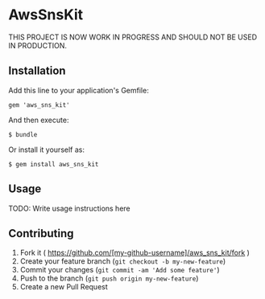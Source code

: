 # AwsSnsKit

THIS PROJECT IS NOW WORK IN PROGRESS AND SHOULD NOT BE USED IN PRODUCTION.


## Installation

Add this line to your application's Gemfile:

    gem 'aws_sns_kit'

And then execute:

    $ bundle

Or install it yourself as:

    $ gem install aws_sns_kit

## Usage

TODO: Write usage instructions here

## Contributing

1. Fork it ( https://github.com/[my-github-username]/aws_sns_kit/fork )
2. Create your feature branch (`git checkout -b my-new-feature`)
3. Commit your changes (`git commit -am 'Add some feature'`)
4. Push to the branch (`git push origin my-new-feature`)
5. Create a new Pull Request
